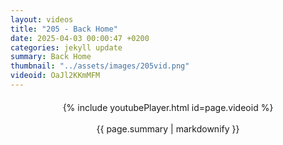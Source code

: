 ```yaml
---
layout: videos
title: "205 - Back Home"
date: 2025-04-03 00:00:47 +0200
categories: jekyll update
summary: Back Home
thumbnail: "../assets/images/205vid.png"
videoid: OaJl2KKmMFM
---
```


<div style="text-align: center; margin-top: 20px;">
  {% include youtubePlayer.html id=page.videoid %}
  <p style="margin-top: 15px; font-size: 1.2em; color: #333;">
    <p>{{ page.summary | markdownify }}</p>
  </p>
</div>
